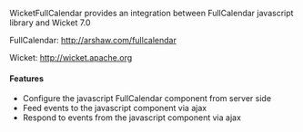 WicketFullCalendar provides an integration between FullCalendar javascript library and Wicket 7.0

FullCalendar: http://arshaw.com/fullcalendar

Wicket: http://wicket.apache.org

#### Features

* Configure the javascript FullCalendar component from server side
* Feed events to the javascript component via ajax
* Respond to events from the javascript component via ajax
